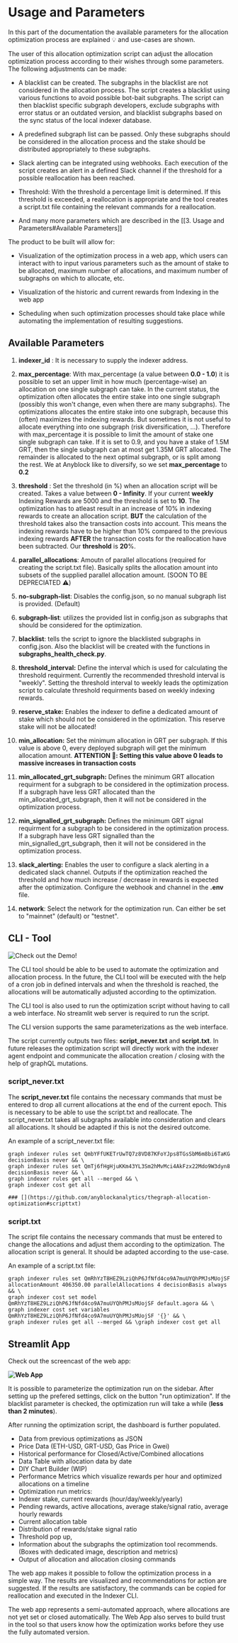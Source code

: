 # Usage and Parameters
In this part of the documentation the available parameters for the allocation optimization process are explained 💡 and use-cases are shown. 

The user of this allocation optimization script can adjust the allocation optimization process according to their wishes through some parameters. The following adjustments can be made:

-   A blacklist can be created. The subgraphs in the blacklist are not considered in the allocation process. The script creates a blacklist using various functions to avoid possible bot-bait subgraphs. The script can then blacklist specific subgraph developers, exclude subgraphs with error status or an outdated version, and blacklist subgraphs based on the sync status of the local indexer database.
    
-   A predefined subgraph list can be passed. Only these subgraphs should be considered in the allocation process and the stake should be distributed appropriately to these subgraphs.
    
-   Slack alerting can be integrated using webhooks. Each execution of the script creates an alert in a defined Slack channel if the threshold for a possible reallocation has been reached.
    
-   Threshold: With the threshold a percentage limit is determined. If this threshold is exceeded, a reallocation is appropriate and the tool creates a script.txt file containing the relevant commands for a reallocation.
    
-   And many more parameters which are described in the [[3. Usage and Parameters#Available Parameters]]
    

The product to be built will allow for:

-   Visualization of the optimization process in a web app, which users can interact with to input various parameters such as the amount of stake to be allocated, maximum number of allocations, and maximum number of subgraphs on which to allocate, etc.
    
-   Visualization of the historic and current rewards from Indexing in the web app
    
-   Scheduling when such optimization processes should take place while automating the implementation of resulting suggestions.
    


## Available Parameters
1.  **indexer_id** : It is necessary to supply the indexer address.

2.  **max_percentage**: With max_percentage (a value between **0.0 - 1.0**) it is possible to set an upper limit in how much (percentage-wise) an allocation on one single subgraph can take. In the current status, the optimization often allocates the entire stake into one single subgraph (possibly this won't change, even when there are many subgraphs). The optimizations allocates the entire stake into one subgraph, because this (often) maximizes the indexing rewards. But sometimes it is not useful to allocate everything into one subgraph (risk diversification, ...). Therefore with max_percentage it is possible to limit the amount of stake one single subgraph can take. If it is set to 0.9, and you have a stake of 1.5M GRT, then the single subgraph can at most get 1.35M GRT allocated. The remainder is allocated to the next optimal subgraph, or is split among the rest. We at Anyblock like to diversify, so we set **max_percentage** to **0.2**
3.  **threshold** : Set the threshold (in %) when an allocation script will be created. Takes a value between **0 - Infinity**. If your current **weekly** Indexing Rewards are 5000 and the threshold is set to **10**. The optimization has to atleast result in an increase of 10% in indexing rewards to create an allocation script. **BUT** the calculation of the threshold takes also the transaction costs into account. This means the indexing rewards have to be higher than 10% compared to the previous indexing rewards **AFTER** the transaction costs for the reallocation have been subtracted. Our **threshold** is **20**%.
5.  **parallel_allocations**: Amoutn of parallel allocations (required for creating the script.txt file). Basically splits the allocation amount into subsets of the supplied parallel allocation amount. (SOON TO BE DEPRECIATED ⚠️)
6. **no-subgraph-list**: Disables the config.json, so no manual subgraph list is provided. (Default)    
7. **subgraph-list**: utilizes the provided list in config.json as subgraphs that should be considered for the optimization.
8. **blacklist**: tells the script to ignore the blacklisted subgraphs in config.json. Also the blacklist will be created with the functions in **subgraphs_health_check.py**. 
9. **threshold_interval:** Define the interval which is used for calculating the threshold requirment. Currently the recommended threshold interval is "weekly". Setting the threshold interval to weekly leads the optimization script to calculate threshold requirments based on weekly indexing rewards.
10. **reserve_stake:** Enables the indexer to define a dedicated amount of stake which should not be considered in the optimization. This reserve stake will not be allocated!
11. **min_allocation:** Set the minimum allocation in GRT per subgraph. If this value is above 0, every deployed subgraph will get the minimum allocation amount. **ATTENTION 🚨: Setting this value above 0 leads to massive increases in transaction costs**
12. **min_allocated_grt_subgraph:** Defines the minimum GRT allocation requirment for a subgraph to be considered in the optimization process. If a subgraph have less GRT allocated than the min_allocated_grt_subgraph, then it will not be considered in the optimization process.
13. **min_signalled_grt_subgraph:** Defines the minimum GRT signal requirment for a subgraph to be considered in the optimization process. If a subgraph have less GRT signalled than the min_signalled_grt_subgraph, then it will not be considered in the optimization process.
14. **slack_alerting:** Enables the user to configure a slack alerting in a dedicated slack channel. Outputs if the optimization reached the threshold and how much increase / decrease in rewards is expected after the optimization. Configure the webhook and channel in the **.env** file.
15. **network**: Select the network for the optimization run. Can either be set to "mainnet" (default) or "testnet".
## CLI - Tool

![Check out the Demo!](https://i.imgur.com/gGHVDyQ.gif)

The CLI tool should be able to be used to automate the optimization and allocation process. In the future, the CLI tool will be executed with the help of a cron job in defined intervals and when the threshold is reached, the allocations will be automatically adjusted according to the optimization.

The CLI tool is also used to run the optimization script without having to call a web interface. No streamlit web server is required to run the script.

The CLI version supports the same parameterizations as the web interface.

The script currently outputs two files: **script_never.txt** and **script.txt**. In future releases the optimization script will directly work with the indexer agent endpoint and communicate the allocation creation / closing with the help of graphQL mutations.

### script_never.txt
The **script_never.txt** file contains the necessary commands that must be entered to drop all current allocations at the end of the current epoch. This is necessary to be able to use the script.txt and reallocate. The script_never.txt takes all subgraphs available into consideration and clears all allocations. It should be adapted if this is not the desired outcome.

An example of a script_never.txt file:
```shell
graph indexer rules set QmbYFfUKETrUwTQ7z8VD87KFoYJps8TGsSbM6m8bi6TaKG decisionBasis never && \
graph indexer rules set QmTj6fHgHjuKKm43YL3Sm2hMvMci4AkFzx22Mdo9W3dyn8 decisionBasis never && \
graph indexer rules get all --merged && \
graph indexer cost get all

### [](https://github.com/anyblockanalytics/thegraph-allocation-optimization#scripttxt)
```

### script.txt
The script file contains the necessary commands that must be entered to change the allocations and adjust them according to the optimization. The allocation script is general. It should be adapted according to the use-case.

An example of a script.txt file:

```shell
graph indexer rules set QmRhYzT8HEZ9LziQhP6JfNfd4co9A7muUYQhPMJsMUojSF allocationAmount 406350.00 parallelAllocations 4 decisionBasis always && \ 
graph indexer cost set model QmRhYzT8HEZ9LziQhP6JfNfd4co9A7muUYQhPMJsMUojSF default.agora && \ 
graph indexer cost set variables QmRhYzT8HEZ9LziQhP6JfNfd4co9A7muUYQhPMJsMUojSF '{}' && \ 
graph indexer rules get all --merged && \graph indexer cost get all
```
## Streamlit App
Check out the screencast of the web app:

**![Web App](https://i.imgur.com/3uLj7gv.gif)** 

It is possible to parameterize the optimization run on the sidebar. After setting up the prefered settings, click on the button "run optimization". If the blacklist parameter is checked, the optimization run will take a while (**less than 2 minutes**). 

After running the optimization script, the dashboard is further populated.


-   Data from previous optimizations as JSON
-   Price Data (ETH-USD, GRT-USD, Gas Price in Gwei)  
-   Historical performance for Closed/Active/Combined allocations
-   Data Table with allocation data by date
-   DIY Chart Builder (WIP)
-   Performance Metrics which visualize rewards per hour and optimized allocations on a timeline
-   Optimization run metrics:
-   Indexer stake, current rewards (hour/day/weekly/yearly)
-   Pending rewards, active allocations, average stake/signal ratio, average hourly rewards
-   Current allocation table
-   Distribution of rewards/stake signal ratio
-   Threshold pop up, 
-   Information about the subgraphs the optimization tool recommends. (Boxes with dedicated image, description and metrics) 
-   Output of allocation and allocation closing commands

The web app makes it possible to follow the optimization process in a simple way. The results are visualized and recommendations for action are suggested. If the results are satisfactory, the commands can be copied for reallocation and executed in the Indexer CLI.

The web app represents a semi-automated approach, where allocations are not yet set or closed automatically. The Web App also serves to build trust in the tool so that users know how the optimization works before they use the fully automated version.

    
